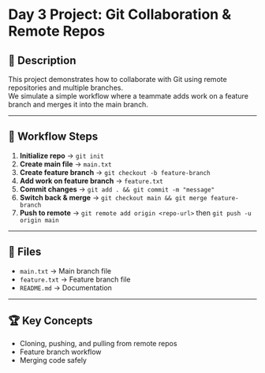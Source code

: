 # Day 3 Project: Git Collaboration & Remote Repos

## 📌 Description
This project demonstrates how to collaborate with Git using remote repositories and multiple branches.  
We simulate a simple workflow where a teammate adds work on a feature branch and merges it into the main branch.

---

## 🚀 Workflow Steps
1. **Initialize repo** → `git init`  
2. **Create main file** → `main.txt`  
3. **Create feature branch** → `git checkout -b feature-branch`  
4. **Add work on feature branch** → `feature.txt`  
5. **Commit changes** → `git add . && git commit -m "message"`  
6. **Switch back & merge** → `git checkout main && git merge feature-branch`  
7. **Push to remote** → `git remote add origin <repo-url>` then `git push -u origin main`  

---

## 📂 Files
- `main.txt` → Main branch file  
- `feature.txt` → Feature branch file  
- `README.md` → Documentation  

---

## 🏆 Key Concepts
- Cloning, pushing, and pulling from remote repos  
- Feature branch workflow  
- Merging code safely  

